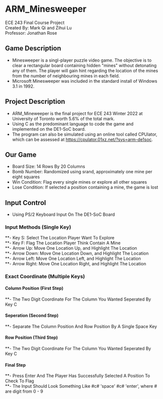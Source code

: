 # ARM_Minesweeper
ECE 243 Final Course Project <br />
Created By: Mark Qi and Zihui Lu <br />
Professor: Jonathan Rose <br />

## Game Description
- Minesweeper is a singl-player puzzle video game. The objective is to clear a rectangular board containing hidden "mines" without detonating any of them. The player will gain hint regarding the location of the mines from the number of neighbouring mines in each field. <br />
- Microsoft Minesweeper was included in the standard install of Windows 3.1 in 1992. <br />

## Project Description
- ARM_Mineweeper is the final project for ECE 243 Winter 2022 at University of Toronto worth 5.6% of the total mark. <br />
- Using C as the predominant language to code the game and implemented on the DE1-SoC board. <br />
- The program can also be simulated using an online tool called CPUlator, which can be assessed at https://cpulator.01xz.net/?sys=arm-de1soc. <br />

## Our Game
- Board Size: 14 Rows By 20 Columns <br />
- Bomb Number: Randomized using srand, approximately one mine per eight squares <br />
- Win Condition: Flag every single mines or explore all other squares <br />
- Lose Condition: If selected a position containing a mine, the game is lost <br />

## Input Control
- Using PS/2 Keyboard Input On The DE1-SoC Board
### Input Methods (Single Key)
**- Key S: Select The Location Player Want To Explore <br />
**- Key F: Flag The Location Player Think Contain A Mine <br />
**- Arrow Up: Move One Location Up, and Highlight The Location <br />
**- Arrow Down: Move One Location Down, and Highlight The Location <br />
**- Arrow Left: Move One Location Left, and Highlight The Location <br />
**- Arrow Right: Move One Location Right, and Highlight The Location <br />
### Exact Coordinate (Multiple Keys)
#### Column Position (First Step)
**- The Two Digit Coordinate For The Column You Wanted Seperated By Key C
#### Seperation (Second Step)
**- Separate The Column Position And Row Position By A Single Space Key
#### Row Position (Third Step)
**- The Two Digit Coordinate For The Column You Wanted Seperated By Key C
#### Final Step
**- Press Enter And The Player Has Successfully Selected A Position To Check To Flag <br />
**- The Input Should Look Something Like #c# 'space' #c# 'enter', where # are digit from 0 - 9